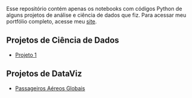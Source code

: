 Esse repositório contém apenas os notebooks com códigos Python de alguns projetos de análise e ciência de dados que fiz. 
Para acessar meu portfólio completo, acesse meu [site](https://analista-de-dados-portf-lio-923735266749.us-west1.run.app/#/).

## Projetos de Ciência de Dados

* [Projeto 1](#)

## Projetos de DataViz

* [Passageiros Aéreos Globais](dataviz//Air_Passengers.md)